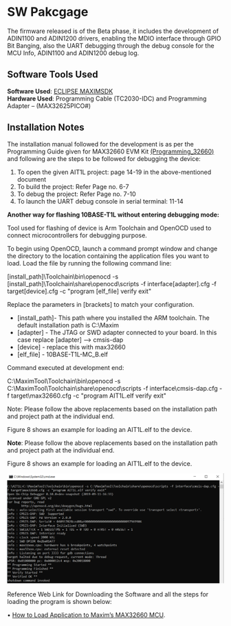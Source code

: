 # SW Pakcgage

The firmware released is of the Beta phase, it includes the development of ADIN1100 and ADIN1200 drivers, 
enabling the MDIO interface through GPIO Bit Banging, also the UART debugging through the debug console for the MCU Info, ADIN1100 and ADIN1200 debug log. 

## Software Tools Used

**Software Used**: [ ECLIPSE MAXIMSDK ](https://www.maximintegrated.com/en/design/software-description.html/swpart=SFW0010820A)<br/>
**Hardware Used**: Programming Cable (TC2030-IDC) and Programming Adapter – (MAX32625PICO#)



## Installation Notes

The installation manual followed for the development is as per the Programming Guide given for MAX32660 EVM Kit [(Programming_32660)](Programming_32660.pdf)  and following are the steps to be followed for debugging the device: 

1)	To open the given AIT1L project: page 14-19 in the above-mentioned document
2)	To build the project: Refer Page no. 6-7
3)	To debug the project: Refer Page no. 7-10
4)	To launch the UART debug console in serial terminal: 11-14

**Another way for flashing 10BASE-T1L without entering debugging mode:**

Tool used for flashing of device is Arm Toolchain and OpenOCD used to connect microcontrollers for debugging purpose. 

 To begin using OpenOCD, launch a command prompt window and change the directory to the location containing the application files you want to load. Load the file by running the following command line: 

[install_path]\Toolchain\bin\openocd -s [install_path]\Toolchain\share\openocd\scripts -f interface\[adapter].cfg -f target\[device].cfg -c "program [elf_file] verify exit"

Replace the parameters in [brackets] to match your configuration.
- [install_path]- This path where you installed the ARM toolchain. The default installation path is C:\Maxim
- [adapter] - The JTAG or SWD adapter connected to your board. In this case replace [adapter] --> cmsis-dap
- [device] - replace this with max32660
- [elf_file] - 10BASE-T1L-MC_B.elf

Command executed at development end:

C:\MaximTool\Toolchain\bin\openocd -s C:\MaximTool\Toolchain\share\openocd\scripts -f interface\cmsis-dap.cfg -f target\max32660.cfg -c "program AIT1L.elf verify exit" 

Note: Please follow the above replacements based on the installation path and project path at the individual end. 

Figure 8 shows an example for loading an AIT1L.elf to the device.

**Note**: Please follow the above replacements based on the installation path and project path at the individual end. 

Figure 8 shows an example for loading an AIT1L.elf to the device. 

![Figure](Successfully_Programmed_MAX32660.PNG)

Reference Web Link for Downloading the Software and all the steps for loading the program is shown below:

•	[How to Load Application to Maxim’s MAX32660 MCU](https://www.maximintegrated.com/en/design/technical-documents/app-notes/6/6973.html). 







